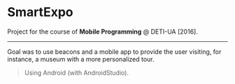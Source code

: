 # SmartExpo

Project for the course of **Mobile Programming** @ DETI-UA [2016].

***

Goal was to use beacons and a mobile app to provide the user visiting, for instance, a museum with a more personalized tour.

> Using Android (with AndroidStudio).
